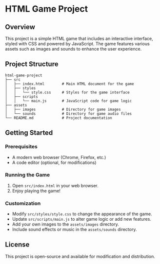 # HTML Game Project

## Overview
This project is a simple HTML game that includes an interactive interface, styled with CSS and powered by JavaScript. The game features various assets such as images and sounds to enhance the user experience.

## Project Structure
```
html-game-project
├── src
│   ├── index.html        # Main HTML document for the game
│   ├── styles
│   │   └── style.css     # Styles for the game interface
│   ├── scripts
│   │   └── main.js       # JavaScript code for game logic
├── assets
│   ├── images            # Directory for game images
│   └── sounds            # Directory for game audio files
└── README.md             # Project documentation
```

## Getting Started

### Prerequisites
- A modern web browser (Chrome, Firefox, etc.)
- A code editor (optional, for modifications)

### Running the Game
1. Open `src/index.html` in your web browser.
2. Enjoy playing the game!

### Customization
- Modify `src/styles/style.css` to change the appearance of the game.
- Update `src/scripts/main.js` to alter game logic or add new features.
- Add your own images to the `assets/images` directory.
- Include sound effects or music in the `assets/sounds` directory.

## License
This project is open-source and available for modification and distribution.